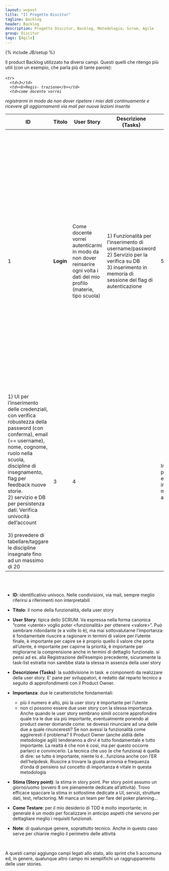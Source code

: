 ```yaml
---
layout: wvpost
title: "Il Progetto Discitur"
tagline: Backlog
header: Backlog
description: Progetto Discitur, Backlog, Metodologia, Scrum, Agile
group: Discitur
tags: [Agile]
---
```

{% include JB/setup %}

Il product Backlog
utilizzato ha diversi campi. Questi quelli che ritengo più utili (con un
esempio, che parla più di tante parole):

<h6>
<table class="table">
  <thead>
    <tr>
      <th><b>ID</b></th>
      <th><b>Titolo</b></th>
      <th><b>User Story</b></th>
      <th><b>Descrizione<br>(Tasks)</b></th>
      <th><b>Imp.</b></th>
      <th><b>Stima<br>s.p.</b></th>
      <th><b>Come Testare</b></th>
      <th><b>Note</b></th>
    </tr>
  </thead>
  <tbody>
    <tr>
      <td>1</td>
      <td><b>Login</b></td>
      <td>Come docente vorrei
  autenticarmi in modo da non dover reinserire ogni volta i dati del mio
  profilo (materie, tipo scuola)</td>
      <td>1) Funzionalità per
  l'inserimento di username/password   
       <br>
  2) Servizio per la verifica su DB   
       <br>
  3) inserimento in memoria di sessione del flag di autenticazione
</td>
      <td>5</td>
      <td>2</td>
      <td>Si inseriscono dati
        sbagliati e si verifica che il istema non consente l'accesso all'area dati
        personali  
      
        Si inseriscono dati corretti e si accede all'area Dati personali, in cui sono
        riportati i dati personali raccolti in registrazione</td>
            <td>Serve verificare la
        crittografia dei dati della password  
        
      
        gestire navigazione sicura successivamente
      </td>
    </tr>

    <tr>
      <td>2</td>
      <td><b>Gestisci Dati personali</b></td>
      <td>Come docente vorrei poter
  modificare i miei dati personali in modo da aggiornare le materie e per
  questioni di sicurezza aggiornare la password</td>
      <td>possibilità di
  visualizzare i dati raccolti in registrazione e possibilità di modificare:  

  - password  

  - discipline insegnate</td>
      <td>2</td>
      <td>2</td>
      <td>Fare Login, accedere
  all'area dati personale, verificare che i dati siano quelli previsti (da db o
  da registrazione), modificare i dati possibili e salvare</td>
      <td>gestire navigazione sicura successivamente</td>
    </tr>

    <tr>
      <td>3</td>
      <td><b>Regis- trazione</b></td>
      <td>come docente vorrei
  registrarmi in modo da non dover ripetere i miei dati continuamente e
  ricevere gli aggiornamenti via mail per nuove lezioni inserite</td>
      <td>1) UI per l’inserimento delle credenziali, 
      con verifica robustezza della password (con conferma),
      email (== username), nome, cognome, ruolo nella scuola, 
      discipline di insegnamento, flag per feedback nuove storie.
      <br>
  2) servizio e DB per persistenza dati. Verifica univocità dell’account  
    <br>
  3) prevedere di tabellare/taggare le discipline insegnate fino ad un massimo
  di 20</td>
      <td>3</td>
      <td>4</td>
      <td></td>
      <td>Inizialmente possono essere
  inseriti a mano gli account</td>
    </tr>




  </tbody>
</table> 
</h6>

- **ID**: identificativo univoco. Nelle condivisioni,
     via mail, sempre meglio riferirsi a riferimenti non interpretabili
- **Titolo**: il nome della funzionalità, della user
     story
- **User Story**: tipica dello SCRUM. Va espressa nella forma
     canonica “come &lt;utente&gt; voglio poter &lt;funzionalità&gt; per ottenere &lt;valore&gt;”. Può sembrare
     ridondante (e a volte lo è), ma mai sottovalutarne l’importanza: è
     fondamentale riuscire a ragionare in termini di valore per l’utente
     finale, è importante per capire se è proprio quello il valore che porta
     all’utente, è importante per capirne la priorità, è importante per
     migliorarne la comprensione anche in termini di dettaglio funzionale. si
     pensi ad es. alla Registrazione dell’esempio precedente, sicuramente la
     task-list estratta non sarebbe stata la stessa in assenza della user story
- **Descrizione (Tasks)**: la suddivisione in task  e componenti da realizzare della user
     story. E’ pane per sviluppatori, è redatto dal reparto tecnico a seguito
     di approfondimenti con il Product Owner. 
- **Importanza**: due le caratteristiche fondamentali:
    - più il numero è alto, più la user story è importante per l’utente
    - non ci possono essere due user story con la stessa importanza. Anche
      quando le user story sembrano simili occorre approfondire quale tra le
      due sia più importante, eventualmente ponendo al product owner domande
      come: se dovessi rinunciare ad una delle due a quale rinunceresti? Se non
      avessi la funzionalità come aggireresti il problema? Il Product Owner
      (anche aldilà delle metodologie agili) tenderanno a dirvi è tutto
      fondamentale e tutto importante. La realtà è che non è così, ma per
      questo occorre parlarci e convincerlo. La tecnica che uso (e che funziona) è
      quella di dire: se tutto è importante, niente lo è…funziona anche con
      l’ER dell’helpdesk. Riuscire a trovare la giusta armonia e frequenza
      d’onda di pensiero sul concetto di importanza è vitale in questa
      metodologia

- **Stima (Story point)**:
     la stima in story point. Per
     story point assumo un giorno/uomo (ovvero 8 ore pienamente dedicate all’attività).
     Trovo efficace spaccare la stima in sottostime dedicate a UI, servizi,
     strutture dati, test, refactoring. Mi manca un team per fare del
     poker planning...
- **Come Testare**: per il mio desiderio di TDD è molto importante;
     in generale è un modo per focalizzare in anticipo aspetti che servono per
     dettagliare meglio i requisiti funzionali. 
- **Note**: di qualunque genere, soprattutto tecnico.
     Anche in questo caso serve per chiarire meglio il perimetro delle attività

 

A questi campi aggiungo
campi legati allo stato, allo sprint che li accomuna ed, in genere, qualunque
altro campo mi semplifichi un raggruppamento delle user stories.